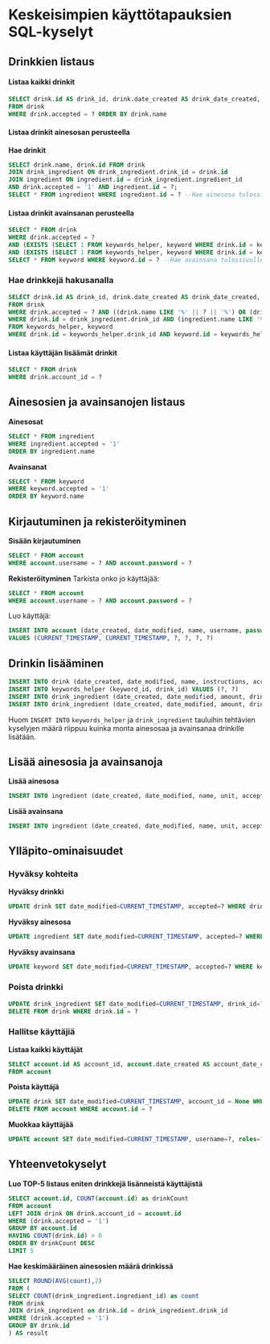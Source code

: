 # Keskeisimpien käyttötapauksien SQL-kyselyt

## Drinkkien listaus

#### Listaa kaikki drinkit
```SQL
SELECT drink.id AS drink_id, drink.date_created AS drink_date_created, drink.date_modified AS drink_date_modified, drink.name AS drink_name, drink.instructions AS drink_instructions, drink.accepted AS drink_accepted, drink.account_id AS drink_account_id 
FROM drink 
WHERE drink.accepted = ? ORDER BY drink.name
```

#### Listaa drinkit ainesosan perusteella
**Hae drinkit**
```SQL
SELECT drink.name, drink.id FROM drink
JOIN drink_ingredient ON drink_ingredient.drink_id = drink.id
JOIN ingredient ON ingredient.id = drink_ingredient.ingredient_id
AND drink.accepted = '1' AND ingredient.id = ?;
SELECT * FROM ingredient WHERE ingredient.id = ? --Hae ainesosa tulossivulle
```

#### Listaa drinkit avainsanan perusteella
```SQL
SELECT * FROM drink 
WHERE drink.accepted = ?
AND (EXISTS (SELECT 1 FROM keywords_helper, keyword WHERE drink.id = keywords_helper.drink_id AND keyword.id = keywords_helper.keyword_id AND keyword.id = ?))
AND (EXISTS (SELECT 1 FROM keywords_helper, keyword WHERE drink.id = keywords_helper.drink_id AND keyword.id = keywords_helper.keyword_id AND keyword.accepted = '1');
SELECT * FROM keyword WHERE keyword.id = ? --Hae avainsana tulossivulle
```

### Hae drinkkejä hakusanalla

```SQL
SELECT drink.id AS drink_id, drink.date_created AS drink_date_created, drink.date_modified AS drink_date_modified, drink.name AS drink_name, drink.instructions AS drink_instructions, drink.accepted AS drink_accepted, drink.account_id AS drink_account_id 
FROM drink 
WHERE drink.accepted = ? AND ((drink.name LIKE '%' || ? || '%') OR (drink.instructions LIKE '%' || ? || '%') OR (EXISTS (SELECT 1 FROM drink_ingredient, ingredient 
WHERE drink.id = drink_ingredient.drink_id AND (ingredient.name LIKE '%' || ? || '%'))) OR (EXISTS (SELECT 1 
FROM keywords_helper, keyword 
WHERE drink.id = keywords_helper.drink_id AND keyword.id = keywords_helper.keyword_id AND (keyword.name LIKE '%' || ? || '%'))))
```

#### Listaa käyttäjän lisäämät drinkit
```SQL
SELECT * FROM drink 
WHERE drink.account_id = ?
```

## Ainesosien ja avainsanojen listaus
**Ainesosat**
```SQL
SELECT * FROM ingredient 
WHERE ingredient.accepted = '1'
ORDER BY ingredient.name
```
**Avainsanat**
```SQL
SELECT * FROM keyword 
WHERE keyword.accepted = '1'
ORDER BY keyword.name
```

## Kirjautuminen ja rekisteröityminen
**Sisään kirjautuminen**
```SQL
SELECT * FROM account 
WHERE account.username = ? AND account.password = ?
```
**Rekisteröityminen**
Tarkista onko jo käyttäjää:
```SQL
SELECT * FROM account 
WHERE account.username = ? AND account.password = ?
```
Luo käyttäjä:
```SQL
INSERT INTO account (date_created, date_modified, name, username, password, roles)
VALUES (CURRENT_TIMESTAMP, CURRENT_TIMESTAMP, ?, ?, ?, ?)
```
## Drinkin lisääminen
```SQL
INSERT INTO drink (date_created, date_modified, name, instructions, accepted, account_id) VALUES (CURRENT_TIMESTAMP, CURRENT_TIMESTAMP, ?, ?, ?, ?)
INSERT INTO keywords_helper (keyword_id, drink_id) VALUES (?, ?)
INSERT INTO drink_ingredient (date_created, date_modified, amount, drink_id, ingredient_id) VALUES (CURRENT_TIMESTAMP, CURRENT_TIMESTAMP, ?, ?, ?)
INSERT INTO drink_ingredient (date_created, date_modified, amount, drink_id, ingredient_id) VALUES (CURRENT_TIMESTAMP, CURRENT_TIMESTAMP, ?, ?, ?)
```
Huom `INSERT INTO` `keywords_helper` ja `drink_ingredient` tauluihin tehtävien kyselyjen määrä riippuu kuinka monta ainesosaa ja avainsanaa drinkille lisätään.

## Lisää ainesosia ja avainsanoja
**Lisää ainesosa**
```SQL
INSERT INTO ingredient (date_created, date_modified, name, unit, accepted, account_id) VALUES (CURRENT_TIMESTAMP, CURRENT_TIMESTAMP, ?, ?, ?, ?)
```
**Lisää avainsana**
```SQL
INSERT INTO ingredient (date_created, date_modified, name, unit, accepted, account_id) VALUES (CURRENT_TIMESTAMP, CURRENT_TIMESTAMP, ?, ?, ?, ?)
```

## Ylläpito-ominaisuudet
### Hyväksy kohteita
**Hyväksy drinkki**
```SQL
UPDATE drink SET date_modified=CURRENT_TIMESTAMP, accepted=? WHERE drink.id = ?
```
**Hyväksy ainesosa**
```SQL
UPDATE ingredient SET date_modified=CURRENT_TIMESTAMP, accepted=? WHERE ingredient.id = ?
```
**Hyväksy avainsana**
```SQL
UPDATE keyword SET date_modified=CURRENT_TIMESTAMP, accepted=? WHERE keyword.id = ?
```

### Poista drinkki
```SQL
UPDATE drink_ingredient SET date_modified=CURRENT_TIMESTAMP, drink_id=? WHERE drink_ingredient.id = ?
DELETE FROM drink WHERE drink.id = ?
```

### Hallitse käyttäjiä
**Listaa kaikki käyttäjät**
```SQL
SELECT account.id AS account_id, account.date_created AS account_date_created, account.date_modified AS account_date_modified, account.name AS account_name, account.username AS account_username, account.password AS account_password, account.roles AS account_roles
FROM account
```
**Poista käyttäjä**
```SQL
UPDATE drink SET date_modified=CURRENT_TIMESTAMP, account_id = None WHERE drink.id = ?
DELETE FROM account WHERE account.id = ?
```
**Muokkaa käyttäjää**
```SQL
UPDATE account SET date_modified=CURRENT_TIMESTAMP, username=?, roles=? WHERE account.id = ?
```

## Yhteenvetokyselyt
**Luo TOP-5 listaus eniten drinkkejä lisänneistä käyttäjistä**
```SQL
SELECT account.id, COUNT(account.id) as drinkCount
FROM account
LEFT JOIN drink ON drink.account_id = account.id
WHERE (drink.accepted = '1')
GROUP BY account.id
HAVING COUNT(drink.id) > 0
ORDER BY drinkCount DESC
LIMIT 5
```

**Hae keskimääräinen ainesosien määrä drinkissä**
```SQL
SELECT ROUND(AVG(count),2)
FROM (
SELECT COUNT(drink_ingredient.ingredient_id) as count
FROM drink
JOIN drink_ingredient on drink.id = drink_ingredient.drink_id
WHERE (drink.accepted = '1')
GROUP BY drink.id
) AS result
```
